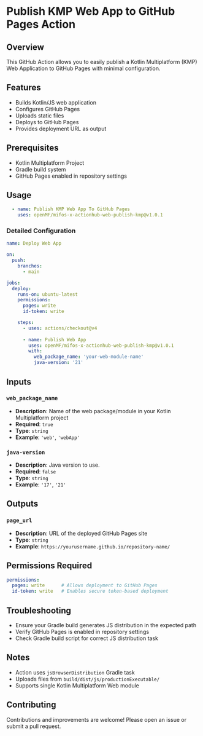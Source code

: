 # Publish KMP Web App to GitHub Pages Action

## Overview
This GitHub Action allows you to easily publish a Kotlin Multiplatform (KMP) Web Application to GitHub Pages with minimal configuration.

## Features
- Builds Kotlin/JS web application
- Configures GitHub Pages
- Uploads static files
- Deploys to GitHub Pages
- Provides deployment URL as output

## Prerequisites
- Kotlin Multiplatform Project
- Gradle build system
- GitHub Pages enabled in repository settings

## Usage

```yaml
  - name: Publish KMP Web App To GitHub Pages
    uses: openMF/mifos-x-actionhub-web-publish-kmp@v1.0.1
```

### Detailed Configuration
```yaml
name: Deploy Web App

on:
  push:
    branches:
      - main

jobs:
  deploy:
    runs-on: ubuntu-latest
    permissions:
      pages: write
      id-token: write

    steps:
      - uses: actions/checkout@v4
      
      - name: Publish Web App
        uses: openMF/mifos-x-actionhub-web-publish-kmp@v1.0.1
        with:
          web_package_name: 'your-web-module-name'
          java-version: '21'
```

## Inputs

### `web_package_name`
- **Description**: Name of the web package/module in your Kotlin Multiplatform project
- **Required**: `true`
- **Type**: `string`
- **Example**: `'web'`, `'webApp'`

### `java-version`
- **Description**: Java version to use.
- **Required**: `false`
- **Type**: `string`
- **Example**: `'17'`, `'21'`

## Outputs

### `page_url`
- **Description**: URL of the deployed GitHub Pages site
- **Type**: `string`
- **Example**: `https://yourusername.github.io/repository-name/`

## Permissions Required
```yaml
permissions:
  pages: write      # Allows deployment to GitHub Pages
  id-token: write   # Enables secure token-based deployment
```

## Troubleshooting
- Ensure your Gradle build generates JS distribution in the expected path
- Verify GitHub Pages is enabled in repository settings
- Check Gradle build script for correct JS distribution task

## Notes
- Action uses `jsBrowserDistribution` Gradle task
- Uploads files from `build/dist/js/productionExecutable/`
- Supports single Kotlin Multiplatform Web module

## Contributing
Contributions and improvements are welcome! Please open an issue or submit a pull request.
